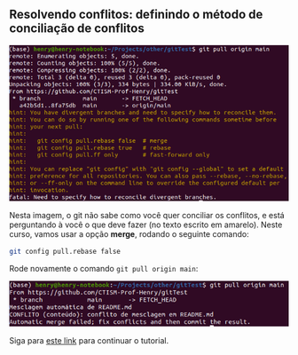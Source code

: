 ## Resolvendo conflitos: definindo o método de conciliação de conflitos

![](imagens/conflito_2.png)

Nesta imagem, o git não sabe como você quer conciliar os conflitos, e está perguntando
à você o que deve fazer (no texto escrito em amarelo). Neste curso, vamos usar
a opção **merge**, rodando o seguinte comando: 

```bash
git config pull.rebase false
```

Rode novamente o comando `git pull origin main`:

![](imagens/conflito_3.png)

Siga para [este link](resolvendo_conflitos_tela_2.md) para continuar o tutorial.